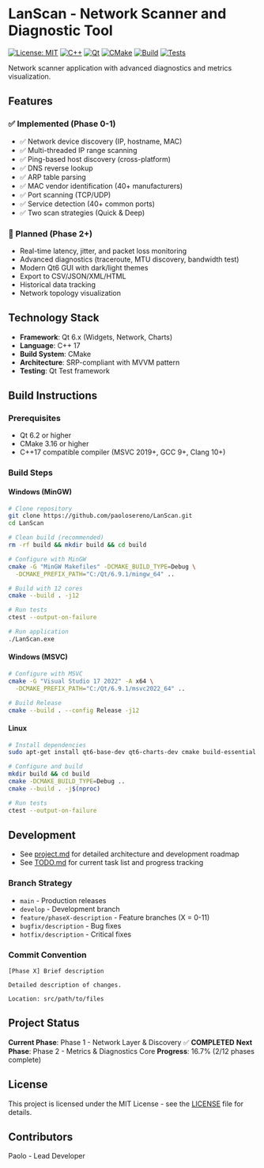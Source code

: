 # LanScan - Network Scanner and Diagnostic Tool

[![License: MIT](https://img.shields.io/badge/License-MIT-yellow.svg)](https://opensource.org/licenses/MIT)
[![C++](https://img.shields.io/badge/C++-17-blue.svg)](https://isocpp.org/)
[![Qt](https://img.shields.io/badge/Qt-6.9.1-brightgreen.svg)](https://www.qt.io/)
[![CMake](https://img.shields.io/badge/CMake-3.16+-064F8C.svg)](https://cmake.org/)
[![Build](https://img.shields.io/badge/build-passing-brightgreen.svg)](https://github.com/paolosereno/LanScan)
[![Tests](https://img.shields.io/badge/tests-10%2F10%20passing-brightgreen.svg)](https://github.com/paolosereno/LanScan)

Network scanner application with advanced diagnostics and metrics visualization.

## Features

### ✅ Implemented (Phase 0-1)
- ✅ Network device discovery (IP, hostname, MAC)
- ✅ Multi-threaded IP range scanning
- ✅ Ping-based host discovery (cross-platform)
- ✅ DNS reverse lookup
- ✅ ARP table parsing
- ✅ MAC vendor identification (40+ manufacturers)
- ✅ Port scanning (TCP/UDP)
- ✅ Service detection (40+ common ports)
- ✅ Two scan strategies (Quick & Deep)

### 🚧 Planned (Phase 2+)
- Real-time latency, jitter, and packet loss monitoring
- Advanced diagnostics (traceroute, MTU discovery, bandwidth test)
- Modern Qt6 GUI with dark/light themes
- Export to CSV/JSON/XML/HTML
- Historical data tracking
- Network topology visualization

## Technology Stack

- **Framework**: Qt 6.x (Widgets, Network, Charts)
- **Language**: C++ 17
- **Build System**: CMake
- **Architecture**: SRP-compliant with MVVM pattern
- **Testing**: Qt Test framework

## Build Instructions

### Prerequisites
- Qt 6.2 or higher
- CMake 3.16 or higher
- C++17 compatible compiler (MSVC 2019+, GCC 9+, Clang 10+)

### Build Steps

#### Windows (MinGW)
```bash
# Clone repository
git clone https://github.com/paolosereno/LanScan.git
cd LanScan

# Clean build (recommended)
rm -rf build && mkdir build && cd build

# Configure with MinGW
cmake -G "MinGW Makefiles" -DCMAKE_BUILD_TYPE=Debug \
  -DCMAKE_PREFIX_PATH="C:/Qt/6.9.1/mingw_64" ..

# Build with 12 cores
cmake --build . -j12

# Run tests
ctest --output-on-failure

# Run application
./LanScan.exe
```

#### Windows (MSVC)
```bash
# Configure with MSVC
cmake -G "Visual Studio 17 2022" -A x64 \
  -DCMAKE_PREFIX_PATH="C:/Qt/6.9.1/msvc2022_64" ..

# Build Release
cmake --build . --config Release -j12
```

#### Linux
```bash
# Install dependencies
sudo apt-get install qt6-base-dev qt6-charts-dev cmake build-essential

# Configure and build
mkdir build && cd build
cmake -DCMAKE_BUILD_TYPE=Debug ..
cmake --build . -j$(nproc)

# Run tests
ctest --output-on-failure
```

## Development

- See [project.md](project.md) for detailed architecture and development roadmap
- See [TODO.md](TODO.md) for current task list and progress tracking

### Branch Strategy
- `main` - Production releases
- `develop` - Development branch
- `feature/phaseX-description` - Feature branches (X = 0-11)
- `bugfix/description` - Bug fixes
- `hotfix/description` - Critical fixes

### Commit Convention
```
[Phase X] Brief description

Detailed description of changes.

Location: src/path/to/files
```

## Project Status

**Current Phase**: Phase 1 - Network Layer & Discovery ✅ **COMPLETED**
**Next Phase**: Phase 2 - Metrics & Diagnostics Core
**Progress**: 16.7% (2/12 phases complete)

## License

This project is licensed under the MIT License - see the [LICENSE](LICENSE) file for details.

## Contributors

Paolo - Lead Developer
